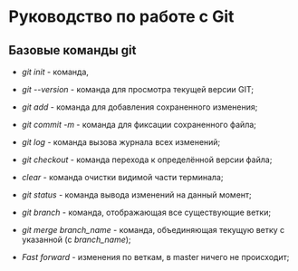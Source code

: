 # Руководство по работе с Git

## Базовые команды git

* *git init* - команда, 

* *git --version* - команда для просмотра текущей версии GIT;

* *git add* - команда для добавления сохраненного изменения;

* *git commit -m* - команда для фиксации сохраненного файла;

* *git log* - команда вызова журнала всех изменений;

* *git checkout* - команда перехода к определённой версии файла;

* *clear* - команда очистки видимой части терминала;

* *git status* - команда вывода изменений на данный момент;

* *git branch* - команда, отображающая все существующие ветки;

* *git merge branch_name* - команда, объединяющая текущую ветку с указанной (с *branch_name*);

* _Fast forward_ - изменения по веткам, в master ничего не происходит;

